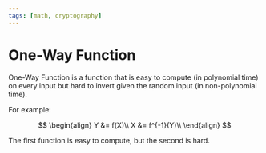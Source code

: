 ```yaml
---
tags: [math, cryptography]
---
```


# One-Way Function

One-Way Function is a function that is easy to compute (in polynomial time) on
every input but hard to invert given the random input (in non-polynomial time).

For example:

$$
\begin{align}
Y &= f(X)\\
X &= f^{-1}(Y)\\
\end{align}
$$

The first function is easy to compute, but the second is hard.
